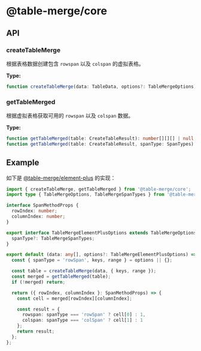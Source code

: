 # @table-merge/core

## API

### createTableMerge

根据表格数据创建包含 `rowspan` 以及 `colspan` 的虚拟表格。

**Type:**

```ts
function createTableMerge(data: TableData, options?: TableMergeOptions): CreateTableResult;
```

### getTableMerged

根据虚拟表格获取可用的 `rowspan` 以及 `colspan` 数据。

**Type:**

```ts
function getTableMerged(table: CreateTableResult): number[][][] | null;
function getTableMerged(table: CreateTableResult, spanType: SpanTypes): number[][] | null;
```

## Example

如下是 [@table-merge/element-plus](https://github.com/yuexiaoliang/table-merge/tree/master/packages/element-plus) 的实现：

```ts
import { createTableMerge, getTableMerged } from '@table-merge/core';
import type { TableMergeOptions, TableMergeSpanTypes } from '@table-merge/core';

interface SpanMethodProps {
  rowIndex: number;
  columnIndex: number;
}

export interface TableMergeElementPlusOptions extends TableMergeOptions {
  spanType?: TableMergeSpanTypes;
}

export default (data: any[], options?: TableMergeElementPlusOptions) => {
  const { spanType = 'rowSpan', keys, range } = options || {};

  const table = createTableMerge(data, { keys, range });
  const merged = getTableMerged(table);
  if (!merged) return;

  return ({ rowIndex, columnIndex }: SpanMethodProps) => {
    const cell = merged[rowIndex][columnIndex];

    const result = {
      rowspan: spanType === 'rowSpan' ? cell[0] : 1,
      colspan: spanType === 'colSpan' ? cell[1] : 1
    };
    return result;
  };
};
```
